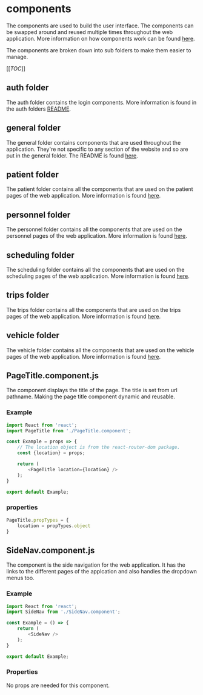# components

The components are used to build the user interface. The components can be swapped around and reused multiple times throughout the web application. More information on how components work can be found [here](https://reactjs.org/docs/components-and-props.html).

The components are broken down into sub folders to make them easier to manage.

[[_TOC_]]

## auth folder

The auth folder contains the login components. More information is found in the auth folders [README](./auth).

## general folder

The general folder contains components that are used throughout the application. They're not specific to any section of the website and so are put in the general folder. The README is found [here](./general).

## patient folder

The patient folder contains all the components that are used on the patient pages of the web application. More information is found [here](./patient).

## personnel folder

The personnel folder contains all the components that are used on the personnel pages of the web application. More information is found [here](./personnel).

## scheduling folder

The scheduling folder contains all the components that are used on the scheduling pages of the web application. More information is found [here](./scheduling).

## trips folder

The trips folder contains all the components that are used on the trips pages of the web application. More information is found [here](./trips).

## vehicle folder

The vehicle folder contains all the components that are used on the vehicle pages of the web application. More information is found [here](./vehicle).

## PageTitle.component.js

The component displays the title of the page. The title is set from url pathname. Making the page title component dynamic and reusable.

### Example

```javascript
import React from 'react';
import PageTitle from './PageTitle.component';

const Example = props => {
    // The location object is from the react-router-dom package.
    const {location} = props;

    return (
        <PageTitle location={location} />
    );
}

export default Example;
```

### properties

```javascript
PageTitle.propTypes = {  
    location = propTypes.object
}
```

## SideNav.component.js

The component is the side navigation for the web application. It has the links to the different pages of the applcation and also handles the dropdown menus too.

### Example

```javascript
import React from 'react';
import SideNav from './SideNav.component';

const Example = () => {
    return (
        <SideNav />
    );
}

export default Example;
```

### Properties

No props are needed for this component.

